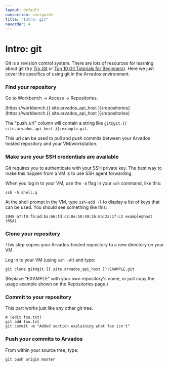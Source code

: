```yaml
---
layout: default
navsection: userguide
title: "Intro: git"
navorder: 4
---
```


# Intro: git

Git is a revision control system. There are lots of resources for
learning about git (try [Try Git](http://try.git.io) or [Top 10 Git
Tutorials for
Beginners](http://sixrevisions.com/resources/git-tutorials-beginners/)). Here
we just cover the specifics of using git in the Arvados environment.

### Find your repository

Go to Workbench &rarr; Access &rarr; Repositories.

[https://workbench.{{ site.arvados_api_host }}/repositories](https://workbench.{{ site.arvados_api_host }}/repositories)

The "push_url" column will contain a string like `git@git.{{ site.arvados_api_host }}:example.git`.

This url can be used to pull and push commits between your Arvados
hosted repository and your VM/workstation.

### Make sure your SSH credentials are available

Git requires you to authenticate with your SSH private key. The best
way to make this happen from a VM is to use SSH agent forwarding.

When you log in to your VM, use the `-A` flag in your `ssh` command,
like this:

    ssh -A shell.q

At the shell prompt in the VM, type `ssh-add -l` to display a list of
keys that can be used. You should see something like this:

    2048 a7:f0:fb:ad:ba:66:fd:c2:8e:58:49:3b:6b:2a:1f:c3 example@host (RSA)

### Clone your repository

This step copies your Arvados-hosted repository to a new directory on
your VM.

Log in to your VM (using `ssh -A`!) and type:

    git clone git@git.{{ site.arvados_api_host }}:EXAMPLE.git

(Replace "EXAMPLE" with your own repository's name, or just copy the
usage example shown on the Repositories page.)

### Commit to your repository

This part works just like any other git tree.

    # (edit foo.txt)
    git add foo.txt
    git commit -m "Added section explaining what foo isn't"

### Push your commits to Arvados

From within your source tree, type:

    git push origin master

